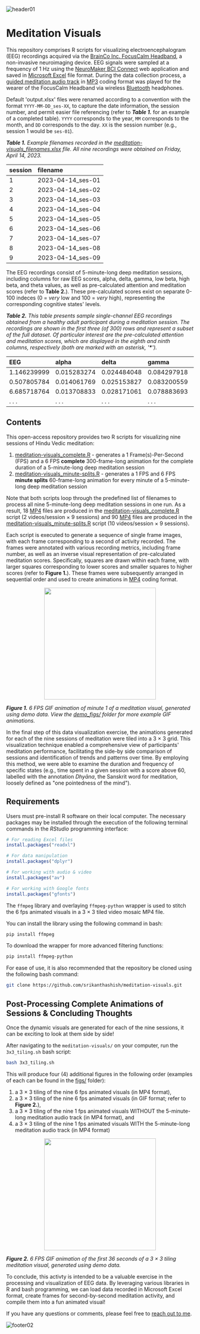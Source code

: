 ![header01](https://user-images.githubusercontent.com/29677962/231225422-6b1dc0db-1423-43cf-bf13-41c8b657acaa.png)

# Meditation Visuals
This repository comprises R scripts for visualizing electroencephalogram (EEG) recordings acquired via the [BrainCo Inc. FocusCalm Headband](https://focuscalm.com/products/focuscalm-eeg-headband), a non-invasive neuroimaging device. EEG signals were sampled at a frequency of 1 Hz using the [NeuroMaker BCI Connect](https://bci-connect.neuromakerstem.com/) web application and saved in [Microsoft Excel](https://en.wikipedia.org/wiki/Microsoft_Excel) file format. During the data collection process, a [guided meditation audio track](stimuli/vedic-meditation/432Hz_Om-chanting.mp3) in [MP3](https://en.wikipedia.org/wiki/MP3) coding format was played for the wearer of the FocusCalm Headband via wireless [Bluetooth](https://en.wikipedia.org/wiki/Bluetooth) headphones. 

Default 'output.xlsx' files were renamed according to a convention with the format <code>YYYY-MM-DD_ses-XX</code>, to capture the date information, the session number, and permit easier file referencing (refer to _**Table 1.**_ for an example of a completed table). <code>YYYY</code> corresponds to the year, <code>MM</code> corresponds to the month, and <code>DD</code> corresponds to the day. <code>XX</code> is the session number (e.g., session 1 would be <code>ses-01</code>).

<tabcaption>

<i>**Table 1.** Example filenames recorded in the [meditation-visuals_filenames.xlsx](input/meditation-visuals_filenames.xlsx) file. All nine recordings were obtained on Friday, April 14, 2023.</i>

</tabcaption>

session	      | filename
:-------------|:-------------
1	            | 2023-04-14_ses-01
2	            | 2023-04-14_ses-02
3	            | 2023-04-14_ses-03
4	            | 2023-04-14_ses-04
5	            | 2023-04-14_ses-05
6	            | 2023-04-14_ses-06
7	            | 2023-04-14_ses-07
8	            | 2023-04-14_ses-08
9	            | 2023-04-14_ses-09

The EEG recordings consist of 5-minute-long deep meditation sessions, including columns for raw EEG scores, alpha, delta, gamma, low beta, high beta, and theta values, as well as pre-calculated attention and meditation scores (refer to **Table 2.**). These pre-calculated scores exist on separate 0-100 indeces (0 = _very_ low and 100 = _very_ high), representing the corresponding cognitive states' levels.

<tabcaption>

<i>**Table 2.** This table presents sample single-channel EEG recordings obtained from a healthy adult participant during a meditation session. The recordings are shown in the first three (of 300) rows and represent a subset of the full dataset. Of particular interest are the pre-calculated attention and meditation scores, which are displayed in the eighth and ninth columns, respectively (both are marked with an asterisk, '__*__').</i>

</tabcaption>

EEG	          | alpha	       | delta	      | gamma	       | low_beta	    | high_beta	   | theta	      | *attention	 | *meditation
:-------------|:-------------|:-------------|:-------------|:-------------|:-------------|:-------------|:-------------|:-------------
1.146239999	  | 0.015283274	 | 0.024484048	| 0.084297918	 | 0.036253523	| 0.046067506	 | 0.019881314	| 43.52077484	 | 17.93772888
0.507805784	  | 0.014061769	 | 0.025153827	| 0.083200559	 | 0.036253903	| 0.043886386	 | 0.019836726	| 45.45545197	 | 19.30454063
6.685718764	  | 0.013708833	 | 0.028171061  | 0.078883693	 | 0.035306495	| 0.045100532	 | 0.020680064	| 45.45545197	 | 19.30454063
. . .	        | . . .	       | . . .	      | . . .	       | . . .	      | . . .	       | . . .	      | . . .	       | . . .

## Contents
This open-access repository provides two R scripts for visualizing nine sessions of Hindu Vedic meditation:

1. [meditation-visuals_complete.R](meditation-visuals_complete.R) - generates a 1 Frame(s)-Per-Second (FPS) and a 6 FPS **complete** 300-frame-long animation for the complete duration of a 5-minute-long deep meditation session
2. [meditation-visuals_minute-splits.R](meditation-visuals_minute-splits.R) - generates a 1 FPS and 6 FPS **minute splits** 60-frame-long animation for every minute of a 5-minute-long deep meditation session

Note that both scripts loop through the predefined list of filenames to process all nine 5-minute-long deep meditation sessions in one run. As a result, 18 [MP4](https://en.wikipedia.org/wiki/MP4_file_format) files are produced in the [meditation-visuals_complete.R](meditation-visuals_complete.R) script (2 videos/session × 9 sessions) and 90 [MP4](https://en.wikipedia.org/wiki/MP4_file_format) files are produced in the [meditation-visuals_minute-splits.R](meditation-visuals_minute-splits.R) script (10 videos/session × 9 sessions).

Each script is executed to generate a sequence of single frame images, with each frame corresponding to a second of activity recorded. The frames were annotated with various recording metrics, including frame number, as well as an inverse visual representation of pre-calculated meditation scores. Specifically, squares are drawn within each frame, with larger squares corresponding to lower scores and smaller squares to higher scores (refer to **Figure 1.**). These frames were subsequently arranged in sequential order and used to create animations in [MP4](https://en.wikipedia.org/wiki/MP4_file_format) coding format. 

<p align="center">
  <img src="demo_figs/med_rec_complete_ses-01_animated_6_fps_DEMO.gif" alt="" width=300 height=300/>
</p>

<i>**Figure 1.** 6 FPS GIF animation of minute 1 of a meditation visual, generated using demo data. View the [demo_figs/](demo_figs) folder for more example GIF animations.</i>

In the final step of this data visualization exercise, the animations generated for each of the nine sessions of meditation were tiled into a 3 × 3 grid. This visualization technique enabled a comprehensive view of participants' meditation performance, facilitating the side-by side comparison of sessions and identification of trends and patterns over time. By employing this method, we were able to examine the duration and frequency of specific states (e.g., time spent in a given session with a score above 60, labelled with the annotation _Dhyāna_, the Sanskrit word for meditation, loosely defined as "one pointedness of the mind").

## Requirements
Users must pre-install R software on their local computer. The necessary packages may be installed through the execution of the following terminal commands in the _RStudio_ programming interface:

```R
# For reading Excel files
install.packages("readxl") 

# For data manipulation
install.packages("dplyr") 

# For working with audio & video
install.packages("av")

# For working with Google fonts
install.packages("gfonts")
```

The <code>ffmpeg</code> library and overlaying <code>ffmpeg-python</code> wrapper is used to stitch the 6 fps animated visuals in a 3 × 3 tiled video mosaic MP4 file. 

You can install the library using the following command in bash:

```bash
pip install ffmpeg
```

To download the wrapper for more advanced filtering functions:

```bash
pip install ffmpeg-python
```

For ease of use, it is also recommended that the repository be cloned using the following bash command:

```bash
git clone https://github.com/srikanthashish/meditation-visuals.git
```

## Post-Processing Complete Animations of Sessions & Concluding Thoughts

Once the dynamic visuals are generated for each of the nine sessions, it can be exciting to look at them side by side! 

After navigating to the <code>meditation-visuals/</code> on your computer, run the <code>3x3_tiling.sh</code> bash script:

```bash
bash 3x3_tiling.sh
```

This will produce four (4) additional figures in the following order (examples of each can be found in the [figs/](figs) folder): 
1. a 3 × 3 tiling of the nine 6 fps animated visuals (in MP4 format), 
2. a 3 × 3 tiling of the nine 6 fps animated visuals (in GIF format; refer to **Figure 2.**), 
3. a 3 × 3 tiling of the nine 1 fps animated visuals WITHOUT the 5-minute-long meditation audio track (in MP4 format), and
4. a 3 × 3 tiling of the nine 1 fps animated visuals WITH the 5-minute-long meditation audio track (in MP4 format) 

<p align="center">
  <img src="demo_figs/med_rec_complete_animated_6_fps_DEMO.gif" alt="" width=300 height=300/>
</p>

<i>**Figure 2.** 6 FPS GIF animation of the first 36 seconds of a 3 × 3 tiling meditation visual, generated using demo data.</i>

To conclude, this activty is intended to be a valuable exercise in the processing and visualization of EEG data. By leveraging various libraries in R and bash programming, we can load data recorded in Microsoft Excel format, create frames for second-by-second meditation activity, and compile them into a fun animated visual!

If you have any questions or comments, please feel free to [reach out to me](https://cirvmwr2x1o.typeform.com/to/iYZbtN9F).

![footer02](https://user-images.githubusercontent.com/29677962/231235142-65a6eadb-0b17-4daf-bc56-bd31934acf67.png)
